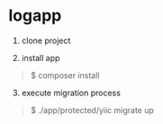 # logapp

1. clone project

2. install app
> $ composer install

3. execute migration process
> $ ./app/protected/yiic migrate up